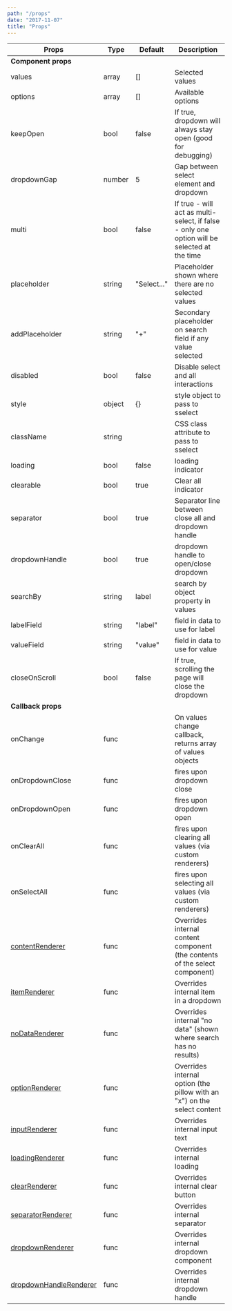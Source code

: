 ```yaml
---
path: "/props"
date: "2017-11-07"
title: "Props"
---
```


| Props                  | Type   | Default     | Description                                                                                 |
|------------------------|--------|-------------|---------------------------------------------------------------------------------------------|
| **Component props** ||||
| values                 | array  | []          | Selected values                                                                             |
| options                | array  | []          | Available options                                                                           |
| keepOpen               | bool   | false       | If true, dropdown will always stay open (good for debugging)                                |
| dropdownGap            | number | 5           | Gap between select element and dropdown                                                     |
| multi                  | bool   | false        | If true - will act as multi-select, if false - only one option will be selected at the time |
| placeholder            | string | "Select..." | Placeholder shown where there are no selected values                                        |
| addPlaceholder         | string | "+"         | Secondary placeholder on search field if any value selected                                 |
| disabled               | bool   | false       | Disable select and all interactions                                                         |
| style                  | object | {}          | style object to pass to sselect                                                             |
| className              | string |             | CSS class attribute to pass to sselect                                                      |
| loading                | bool   | false       | loading indicator                                                                           |
| clearable              | bool   | true        | Clear all indicator                                                                         |
| separator              | bool   | true        | Separator line between close all and dropdown handle                                        |
| dropdownHandle         | bool   | true        | dropdown handle to open/close dropdown                                                      |
| searchBy               | string | label       | search by object property in values                                                         |
| labelField               | string | "label"       | field in data to use for label                                                         |
| valueField               | string | "value"       | field in data to use for value                                                         |
| closeOnScroll          | bool   | false       | If true, scrolling the page will close the dropdown                                         |
| **Callback props** ||||
| onChange               | func   |             | On values change callback, returns array of values objects |
| onDropdownClose        | func   |             | fires upon dropdown close                                                                   |
| onDropdownOpen         | func   |             | fires upon dropdown open                                                                    |
| onClearAll             | func   |             | fires upon clearing all values (via custom renderers)                                       |
| onSelectAll            | func   |             | fires upon selecting all values (via custom renderers)                                      |
| [contentRenderer](/prop/content-renderer)        | func   |             | Overrides internal content component (the contents of the select component)                |
| [itemRenderer](/prop/item-renderer)           | func   |             | Overrides internal item in a dropdown                                                       |
| [noDataRenderer](/prop/no-data-renderer)         | func   |             | Overrides internal "no data" (shown where search has no results)                            |
| [optionRenderer](/prop/option-renderer)         | func   |             | Overrides internal option (the pillow with an "x") on the select content                    |
| [inputRenderer](/prop/input-renderer)          | func   |             | Overrides internal input text                                                               |
| [loadingRenderer](/prop/loading-renderer)        | func   |             | Overrides internal loading                                                                  |
| [clearRenderer](/prop/clear-renderer)          | func   |             | Overrides internal clear button                                                             |
| [separatorRenderer](/prop/separator-renderer)      | func   |             | Overrides internal separator                                                                |
| [dropdownRenderer](/prop/dropdown-renderer)       | func   |             | Overrides internal dropdown component                                                       |
| [dropdownHandleRenderer](/prop/dropdown-handle-renderer) | func   |             | Overrides internal dropdown handle                                                          |
